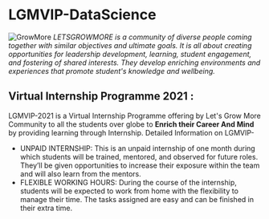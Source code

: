 # LGMVIP-DataScience
![GrowMore](https://user-images.githubusercontent.com/90793864/136353087-b49b0f30-0722-4225-aa61-a5c6fc38c35d.jpg)
*LETSGROWMORE is a community of diverse people coming together with similar objectives and ultimate goals. It is all about creating opportunities for leadership development, learning, student engagement, and fostering of shared interests. They develop enriching environments and experiences that promote student's knowledge and wellbeing.*
## Virtual Internship Programme 2021 :
LGMVIP-2021 is a Virtual Internship Programme offering by Let's Grow More Community to all the students over globe to **Enrich their Career And Mind** by providing learning through Internship.
Detailed Information on LGMVIP-
* UNPAID INTERNSHIP:
   This is an unpaid internship of one month during which students will be trained, mentored, and observed for future roles. They’ll be given opportunities to increase their exposure within the team and will also learn from the mentors.
* FLEXIBLE WORKING HOURS:
   During the course of the internship, students will be expected to work from home with the flexibility to manage their time. The tasks assigned are easy and can be finished in their extra time.





